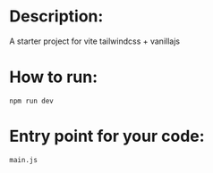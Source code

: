# Description:
A starter project for vite tailwindcss + vanillajs
# How to run:
```
npm run dev
```
# Entry point for your code:
```
main.js
```
